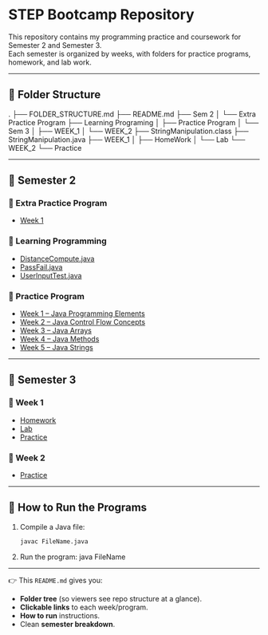 # STEP Bootcamp Repository

This repository contains my programming practice and coursework for Semester 2 and Semester 3.  
Each semester is organized by weeks, with folders for practice programs, homework, and lab work.

---

## 📂 Folder Structure
.
├── FOLDER_STRUCTURE.md
├── README.md
├── Sem 2
│   └── Extra Practice Program
├── Learning Programing
│   ├── Practice Program
│   └── Sem 3
│       ├── WEEK_1
│       └── WEEK_2
├── StringManipulation.class
├── StringManipulation.java
├── WEEK_1
│   ├── HomeWork
│   └── Lab
└── WEEK_2
└── Practice

---

## 📘 Semester 2

### 🔹 Extra Practice Program
- [Week 1](Sem%202/Extra_Practice_Program/Week%201)

### 🔹 Learning Programming
- [DistanceCompute.java](Sem%202/Learning_Programming/DistanceCompute.java)
- [PassFail.java](Sem%202/Learning_Programming/PassFail.java)
- [UserInputTest.java](Sem%202/Learning_Programming/UserInputTest.java)

### 🔹 Practice Program
- [Week 1 – Java Programming Elements](Sem%202/Practice_Program/Week%201%20[JAVA%20PROGRAMMING%20ELEMENTS])
- [Week 2 – Java Control Flow Concepts](Sem%202/Practice_Program/Week%202%20[JAVA%20CONTROL%20FLOWS%20CONCEPTS])
- [Week 3 – Java Arrays](Sem%202/Practice_Program/Week%203%20[JAVA%20ARRAYS])
- [Week 4 – Java Methods](Sem%202/Practice_Program/Week%204%20[JAVA%20METHODS])
- [Week 5 – Java Strings](Sem%202/Practice_Program/Week%205%20[JAVA%20STRINGS])

---

## 📗 Semester 3

### 🔹 Week 1
- [Homework](Sem%203/WEEK_1/HomeWork)
- [Lab](Sem%203/WEEK_1/Lab)
- [Practice](Sem%203/WEEK_1/Practice)

### 🔹 Week 2
- [Practice](Sem%203/WEEK_2/Practice)

---

## 🚀 How to Run the Programs

1. Compile a Java file:
   ```bash
   javac FileName.java

2. Run the program:
   java FileName

---

👉 This `README.md` gives you:
- **Folder tree** (so viewers see repo structure at a glance).
- **Clickable links** to each week/program.
- **How to run** instructions.
- Clean **semester breakdown**.